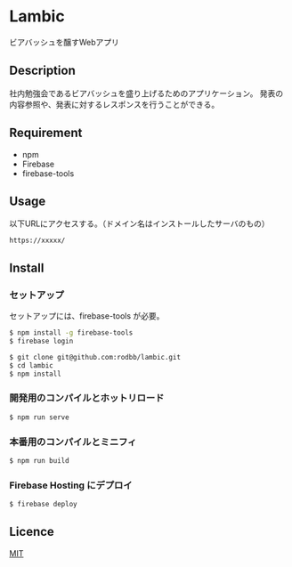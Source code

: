 Lambic
==========

ビアバッシュを醸すWebアプリ


## Description

社内勉強会であるビアバッシュを盛り上げるためのアプリケーション。
発表の内容参照や、発表に対するレスポンスを行うことができる。

## Requirement

* npm
* Firebase
* firebase-tools

## Usage

以下URLにアクセスする。（ドメイン名はインストールしたサーバのもの）

`https://xxxxx/`

## Install

### セットアップ

セットアップには、firebase-tools が必要。

```bash
$ npm install -g firebase-tools
$ firebase login
```

```bash
$ git clone git@github.com:rodbb/lambic.git
$ cd lambic
$ npm install
```

### 開発用のコンパイルとホットリロード

```bash
$ npm run serve
```

### 本番用のコンパイルとミニフィ

```bash
$ npm run build
```

### Firebase Hosting にデプロイ

```bash
$ firebase deploy
```

## Licence

[MIT](https://github.com/rodbb/lambic/blob/master/LICENSE)
